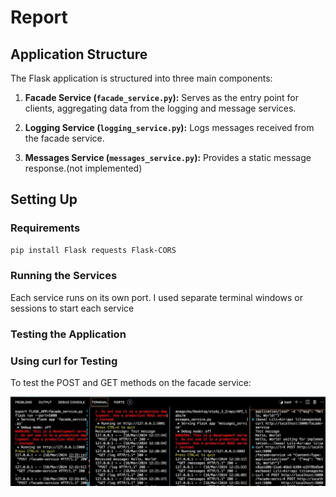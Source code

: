 
# Report


## Application Structure

The Flask application is structured into three main components:

1. **Facade Service (`facade_service.py`):** Serves as the entry point for clients, aggregating data from the logging and message services.


2. **Logging Service (`logging_service.py`):** Logs messages received from the facade service.


3. **Messages Service (`messages_service.py`):** Provides a static message response.(not implemented)

## Setting Up

### Requirements

```sh
pip install Flask requests Flask-CORS
```

### Running the Services
Each service runs on its own port. I used separate terminal windows or sessions to start each service


### Testing the Application

### Using curl for Testing
To test the POST and GET methods on the facade service:

![console](console_output.jpg?raw=true "Title")
